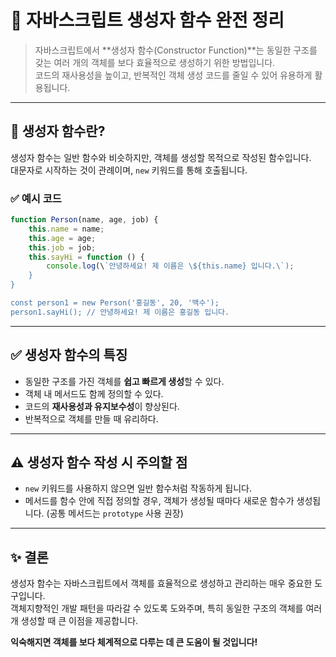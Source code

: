 # 👥 자바스크립트 생성자 함수 완전 정리

> 자바스크립트에서 **생성자 함수(Constructor Function)**는 동일한 구조를 갖는 여러 개의 객체를 보다 효율적으로 생성하기 위한 방법입니다.  
코드의 재사용성을 높이고, 반복적인 객체 생성 코드를 줄일 수 있어 유용하게 활용됩니다.

---

## 📌 생성자 함수란?

생성자 함수는 일반 함수와 비슷하지만, 객체를 생성할 목적으로 작성된 함수입니다.  
대문자로 시작하는 것이 관례이며, `new` 키워드를 통해 호출됩니다.

### ✅ 예시 코드

```js
function Person(name, age, job) {
    this.name = name;
    this.age = age;
    this.job = job;
    this.sayHi = function () {
        console.log(\`안녕하세요! 제 이름은 \${this.name} 입니다.\`);
    }
}

const person1 = new Person('홍길동', 20, '백수');
person1.sayHi(); // 안녕하세요! 제 이름은 홍길동 입니다.
```

---

## ✅ 생성자 함수의 특징

- 동일한 구조를 가진 객체를 **쉽고 빠르게 생성**할 수 있다.
- 객체 내 메서드도 함께 정의할 수 있다.
- 코드의 **재사용성과 유지보수성**이 향상된다.
- 반복적으로 객체를 만들 때 유리하다.

---

## ⚠️ 생성자 함수 작성 시 주의할 점

- `new` 키워드를 사용하지 않으면 일반 함수처럼 작동하게 됩니다.
- 메서드를 함수 안에 직접 정의할 경우, 객체가 생성될 때마다 새로운 함수가 생성됩니다. (공통 메서드는 `prototype` 사용 권장)

---

## ✨ 결론

생성자 함수는 자바스크립트에서 객체를 효율적으로 생성하고 관리하는 매우 중요한 도구입니다.  
객체지향적인 개발 패턴을 따라갈 수 있도록 도와주며, 특히 동일한 구조의 객체를 여러 개 생성할 때 큰 이점을 제공합니다.

**익숙해지면 객체를 보다 체계적으로 다루는 데 큰 도움이 될 것입니다!**